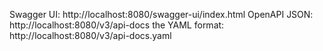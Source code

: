Swagger UI:
http://localhost:8080/swagger-ui/index.html
OpenAPI JSON:
http://localhost:8080/v3/api-docs
the YAML format:
http://localhost:8080/v3/api-docs.yaml
